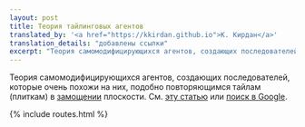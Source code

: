 ```yaml
---
layout: post
title: Теория тайлинговых агентов
translated_by: '<a href="https://kkirdan.github.io">К. Кирдан</a>'
translation_details: "добавлены ссылки"
excerpt: "Теория самомодифицирующихся агентов, создающих последователей, которые очень похожи на них, подобно повторяющимся тайлам (плиткам) в замощении плоскости."
---
```

Теория самомодифицирующихся агентов, создающих последователей, которые очень похожи на них, подобно повторяющимся тайлам (плиткам) в [замощении](https://ru.wikipedia.org/wiki/%D0%97%D0%B0%D0%BC%D0%BE%D1%89%D0%B5%D0%BD%D0%B8%D0%B5_(%D0%B3%D0%B5%D0%BE%D0%BC%D0%B5%D1%82%D1%80%D0%B8%D1%8F)) плоскости. См. [эту статью](http://intelligence.org/files/TilingAgentsDraft.pdf) или [поиск в Google](https://www.google.com/search?q=tiling+agents).

{% include routes.html %}
